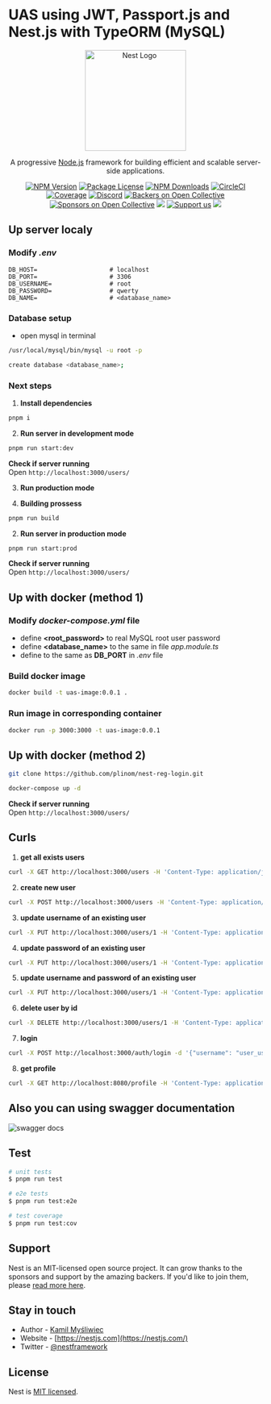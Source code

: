 # UAS using JWT, Passport.js and Nest.js with TypeORM (MySQL)

<p align="center">
  <a href="http://nestjs.com/" target="blank"><img src="https://nestjs.com/img/logo-small.svg" width="200" alt="Nest Logo" /></a>
</p>

[circleci-image]: https://img.shields.io/circleci/build/github/nestjs/nest/master?token=abc123def456
[circleci-url]: https://circleci.com/gh/nestjs/nest

  <p align="center">A progressive <a href="http://nodejs.org" target="_blank">Node.js</a> framework for building efficient and scalable server-side applications.</p>
    <p align="center">
<a href="https://www.npmjs.com/~nestjscore" target="_blank"><img src="https://img.shields.io/npm/v/@nestjs/core.svg" alt="NPM Version" /></a>
<a href="https://www.npmjs.com/~nestjscore" target="_blank"><img src="https://img.shields.io/npm/l/@nestjs/core.svg" alt="Package License" /></a>
<a href="https://www.npmjs.com/~nestjscore" target="_blank"><img src="https://img.shields.io/npm/dm/@nestjs/common.svg" alt="NPM Downloads" /></a>
<a href="https://circleci.com/gh/nestjs/nest" target="_blank"><img src="https://img.shields.io/circleci/build/github/nestjs/nest/master" alt="CircleCI" /></a>
<a href="https://coveralls.io/github/nestjs/nest?branch=master" target="_blank"><img src="https://coveralls.io/repos/github/nestjs/nest/badge.svg?branch=master#9" alt="Coverage" /></a>
<a href="https://discord.gg/G7Qnnhy" target="_blank"><img src="https://img.shields.io/badge/discord-online-brightgreen.svg" alt="Discord"/></a>
<a href="https://opencollective.com/nest#backer" target="_blank"><img src="https://opencollective.com/nest/backers/badge.svg" alt="Backers on Open Collective" /></a>
<a href="https://opencollective.com/nest#sponsor" target="_blank"><img src="https://opencollective.com/nest/sponsors/badge.svg" alt="Sponsors on Open Collective" /></a>
  <a href="https://paypal.me/kamilmysliwiec" target="_blank"><img src="https://img.shields.io/badge/Donate-PayPal-ff3f59.svg"/></a>
    <a href="https://opencollective.com/nest#sponsor"  target="_blank"><img src="https://img.shields.io/badge/Support%20us-Open%20Collective-41B883.svg" alt="Support us"></a>
  <a href="https://twitter.com/nestframework" target="_blank"><img src="https://img.shields.io/twitter/follow/nestframework.svg?style=social&label=Follow"></a>
</p>

## Up server localy

### Modify _.env_

```
DB_HOST=                    # localhost
DB_PORT=                    # 3306
DB_USERNAME=                # root
DB_PASSWORD=                # qwerty
DB_NAME=                    # <database_name>
```

### Database setup

- open mysql in terminal

```bash
/usr/local/mysql/bin/mysql -u root -p
```

```bash
create database <database_name>;
```

### Next steps

1. **Install dependencies**

```bash
pnpm i
```

2. **Run server in development mode**

```bash
pnpm run start:dev
```

**Check if server running** \
Open `http://localhost:3000/users/`

3. **Run production mode**

1. **Building prossess**

```bash
pnpm run build
```

2. **Run server in production mode**

```bash
pnpm run start:prod
```

**Check if server running** \
Open `http://localhost:3000/users/`

## Up with docker (method 1)

### Modify _docker-compose.yml_ file

- define **<root_password>** to real MySQL root user password
- define **<database_name>** to the same in file _app.module.ts_
- define **<port>** to the same as **DB_PORT** in _.env_ file

### Build docker image

```bash
docker build -t uas-image:0.0.1 .
```

### Run image in corresponding container

```bash
docker run -p 3000:3000 -t uas-image:0.0.1
```

## Up with docker (method 2)

```bash
git clone https://github.com/plinom/nest-reg-login.git
```

```bash
docker-compose up -d
```

**Check if server running** \
Open `http://localhost:3000/users/`

## Curls

1. **get all exists users**

```bash
curl -X GET http://localhost:3000/users -H 'Content-Type: application/json'
```

2. **create new user**

```bash
curl -X POST http://localhost:3000/users -H 'Content-Type: application/json' -d '{"username": "user1", "password": "111"}'
```

3. **update username of an existing user**

```bash
curl -X PUT http://localhost:3000/users/1 -H 'Content-Type: application/json' -d '{"username": "new_username"}'
```

4. **update password of an existing user**

```bash
curl -X PUT http://localhost:3000/users/1 -H 'Content-Type: application/json' -d '{"password": "new_password"}'
```

5. **update username and password of an existing user**

```bash
curl -X PUT http://localhost:3000/users/1 -H 'Content-Type: application/json' -d '{"username": "new_username", "password": "new_password"}'
```

6. **delete user by id**

```bash
curl -X DELETE http://localhost:3000/users/1 -H 'Content-Type: application/json'
```

7. **login**

```bash
curl -X POST http://localhost:3000/auth/login -d '{"username": "user_username", "password": "user_password"}' -H 'Content-Type: application/json'
```

8. **get profile**

```bash
curl -X GET http://localhost:8080/profile -H 'Content-Type: application/json' -H 'Authorization: Bearer <token>'
```

## Also you can using swagger documentation

![swagger docs](https://github.com/plinom/nest-reg-login/blob/polinom/preview/swagger.jpg)

## Test

```bash
# unit tests
$ pnpm run test

# e2e tests
$ pnpm run test:e2e

# test coverage
$ pnpm run test:cov
```

## Support

Nest is an MIT-licensed open source project. It can grow thanks to the sponsors and support by the amazing backers. If you'd like to join them, please [read more here](https://docs.nestjs.com/support).

## Stay in touch

- Author - [Kamil Myśliwiec](https://kamilmysliwiec.com)
- Website - [https://nestjs.com](https://nestjs.com/)
- Twitter - [@nestframework](https://twitter.com/nestframework)

## License

Nest is [MIT licensed](LICENSE).

